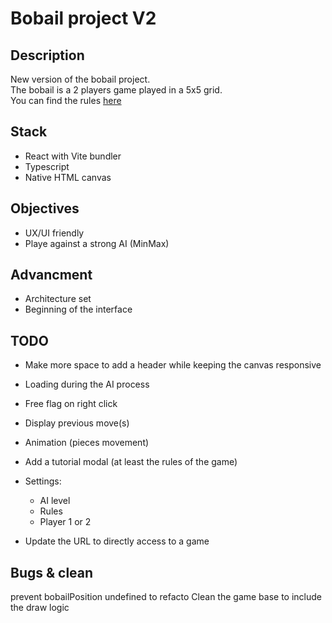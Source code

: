 # Bobail project V2

## Description
New version of the bobail project.  
The bobail is a 2 players game played in a 5x5 grid.  
You can find the rules [here](https://www.dragono.fr/jeux-strat%C3%A9gie-anciens/le-bobail/)

## Stack
- React with Vite bundler
- Typescript
- Native HTML canvas

## Objectives
- UX/UI friendly
- Playe against a strong AI (MinMax)

## Advancment
- Architecture set
- Beginning of the interface


## TODO
- Make more space to add a header while keeping the canvas responsive

- Loading during the AI process

- Free flag on right click
- Display previous move(s)
- Animation (pieces movement)
- Add a tutorial modal (at least the rules of the game)

- Settings:
    * AI level
    * Rules
    * Player 1 or 2

- Update the URL to directly access to a game

## Bugs & clean
prevent bobailPosition undefined to refacto
Clean the game base to include the draw logic
